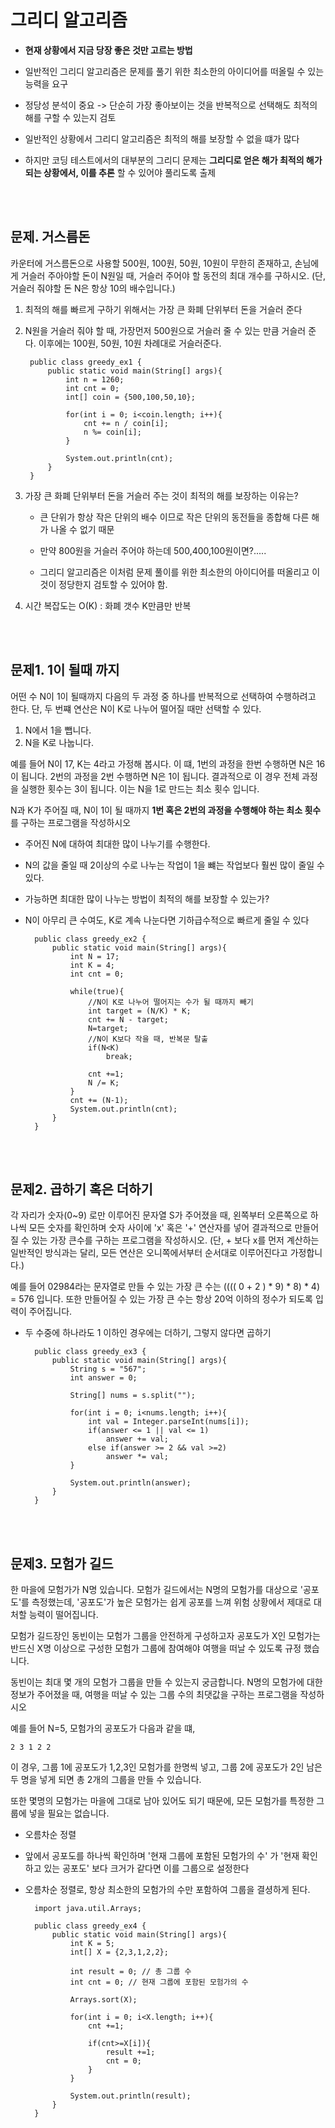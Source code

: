 # **그리디 알고리즘**
-  **현재 상황에서 지금 당장 좋은 것만 고르는 방법**

- 일반적인 그리디 알고리즘은 문제를 풀기 위한 최소한의 아이디어를 떠올릴 수 있는 능력을 요구

- 정당성 분석이 중요 -> 단순히 가장 좋아보이는 것을 반복적으로 선택해도 최적의 해를 구할 수 있는지 검토

- 일반적인 상황에서 그리디 알고리즘은 최적의 해를 보장할 수 없을 떄가 많다

- 하지만 코딩 테스트에서의 대부분의 그리디 문제는 **그리디로 얻은 해가 최적의 해가 되는 상황에서, 이를 추론** 할 수 있어야 풀리도록 출제

<br><br>

## **문제.** 거스름돈
카운터에 거스름돈으로 사용할 500원, 100원, 50원, 10원이 무한히 존재하고, 손님에게 거슬러 주아야할 돈이 N원일 때, 거슬러 주어야 할 동전의 최대 개수를 구하시오. (단, 거슬러 줘야할 돈 N은 항상 10의 배수입니다.)

1. 최적의 해를 빠르게 구하기 위해서는 가장 큰 화폐 단위부터 돈을 거슬러 준다

2. N원을 거슬러 줘야 할 때, 가장먼저 500원으로 거슬러 줄 수 있는 만큼 거슬러 준다. 이후에는 100원, 50원, 10원 차례대로 거슬러준다.

        public class greedy_ex1 {
            public static void main(String[] args){
                int n = 1260;
                int cnt = 0;
                int[] coin = {500,100,50,10};

                for(int i = 0; i<coin.length; i++){
                    cnt += n / coin[i];
                    n %= coin[i];
                }

                System.out.println(cnt);
            }
        }


3. 가장 큰 화폐 단위부터 돈을 거슬러 주는 것이 최적의 해를 보장하는 이유는?
    - 큰 단위가 항상 작은 단위의 배수 이므로 작은 단위의 동전들을 종합해 다른 해가 나올 수 없기 때문

    - 만약 800원을 거슬러 주어야 하는데 500,400,100원이면?.....
    - 그리디 알고리즘은 이처럼 문제 풀이를 위한 최소한의 아이디어를 떠올리고 이것이 정당한지 검토할 수 있어야 함.

4. 시간 복잡도는 O(K) : 화폐 갯수 K만큼만 반복

<br><br>

## **문제1.** 1이 될때 까지
어떤 수 N이 1이 될때까지 다음의 두 과정 중 하나를 반복적으로 선택하여 수행하려고 한다. 단, 두 번쨰 연산은 N이 K로 나누어 떨어질 때만 선택할 수 있다.

1. N에서 1을 뺍니다.
2. N을 K로 나눕니다.

예를 들어 N이 17, K는 4라고 가정해 봅시다. 이 떄, 1번의 과정을 한번 수행하면 N은 16이 됩니다. 2번의 과정을 2번 수행하면 N은 1이 됩니다. 결과적으로 이 경우 전체 과정을 실행한 횟수는 3이 됩니다. 이는 N을 1로 만드는 최소 횟수 입니다.

N과 K가 주어질 때, N이 1이 될 때까지 **1번 혹은 2번의 과정을 수행해야 하는 최소 횟수**를 구하는 프로그램을 작성하시오

- 주어진 N에 대하여 최대한 많이 나누기를 수행한다.

- N의 값을 줄일 때 2이상의 수로 나누는 작업이 1을 뺴는 작업보다 훨씬 많이 줄일 수 있다. 

- 가능하면 최대한 많이 나누는 방법이 최적의 해를 보장할 수 있는가?

- N이 아무리 큰 수여도, K로 계속 나눈다면 기하급수적으로 빠르게 줄일 수 있다

        public class greedy_ex2 {
            public static void main(String[] args){
                int N = 17;
                int K = 4;
                int cnt = 0;

                while(true){
                    //N이 K로 나누어 떨어지는 수가 될 때까지 빼기
                    int target = (N/K) * K;
                    cnt += N - target;
                    N=target;
                    //N이 K보다 작을 때, 반복문 탈출
                    if(N<K)
                        break;

                    cnt +=1;
                    N /= K;
                }
                cnt += (N-1);
                System.out.println(cnt);
            }
        }

<br><br>

## **문제2.** 곱하기 혹은 더하기
각 자리가 숫자(0~9) 로만 이루어진 문자열 S가 주어졌을 때, 왼쪽부터 오른쪽으로 하나씩 모든 숫자를 확인하며 숫자 사이에 'x' 혹은 '+' 연산자를 넣어 결과적으로 만들어 질 수 있는 가장 큰수를 구하는 프로그램을 작성하시오. (단, + 보다 x를 먼저 계산하는 일반적인 방식과는 달리, 모든 연산은 오니쪽에서부터 순서대로 이루어진다고 가정합니다.)

예를 들어 02984라는 문자열로 만들 수 있는 가장 큰 수는 (((( 0 + 2 ) * 9) * 8) * 4) = 576 입니다. 또한 만들어질 수 있는 가장 큰 수는 항상 20억 이하의 정수가 되도록 입력이 주어집니다. 

- 두 수중에 하나라도 1 이하인 경우에는 더하기, 그렇지 않다면 곱하기

        public class greedy_ex3 {
            public static void main(String[] args){
                String s = "567";
                int answer = 0;

                String[] nums = s.split("");

                for(int i = 0; i<nums.length; i++){
                    int val = Integer.parseInt(nums[i]);
                    if(answer <= 1 || val <= 1)
                        answer += val;
                    else if(answer >= 2 && val >=2)
                        answer *= val;
                }

                System.out.println(answer);
            }
        }

<br><br>

## **문제3.** 모험가 길드
한 마을에 모험가가 N명 있습니다. 모험가 길드에서는 N명의 모험가를 대상으로 '공포도'를 측정했는데, '공포도'가 높은 모험가는 쉽게 공포를 느껴 위험 상황에서 제대로 대처할 능력이 떨어집니다.

모험가 길드장인 동빈이는 모험가 그룹을 안전하게 구성하고자 공포도가 X인 모험가는 반드신 X명 이상으로 구성한 모험가 그룹에 참여해야 여행을 떠날 수 있도록 규정 했습니다.

동빈이는 최대 몇 개의 모험가 그룹을 만들 수 있는지 궁금합니다. N명의 모험가에 대한 정보가 주어졌을 때, 여행을 떠날 수 있는 그룹 수의 최댓값을 구하는 프로그램을 작성하시오

예를 들어 N=5, 모험가의 공포도가 다음과 같을 떄,

    2 3 1 2 2

이 경우, 그룹 1에 공포도가 1,2,3인 모험가를 한명씩 넣고, 그룹 2에 공포도가 2인 남은 두 명을 넣게 되면 총 2개의 그룹을 만들 수 있습니다.

또한 몇명의 모험가는 마을에 그대로 남아 있어도 되기 때문에, 모든 모험가를 특정한 그룹에 넣을 필요는 없습니다. 

- 오름차순 정렬

- 앞에서 공포도를 하나씩 확인하며 '현재 그룹에 포함된 모험가의 수' 가 '현재 확인하고 있는 공포도' 보다 크거가 같다면 이를 그룹으로 설정한다

- 오름차순 정렬로, 항상 최소한의 모험가의 수만 포함하여 그룹을 결셩하게 된다.

        import java.util.Arrays;

        public class greedy_ex4 {
            public static void main(String[] args){
                int K = 5;
                int[] X = {2,3,1,2,2};

                int result = 0; // 총 그룹 수
                int cnt = 0; // 현재 그룹에 포함된 모험가의 수

                Arrays.sort(X);

                for(int i = 0; i<X.length; i++){
                    cnt +=1;

                    if(cnt>=X[i]){
                        result +=1;
                        cnt = 0;
                    }
                }

                System.out.println(result);
            }
        }
